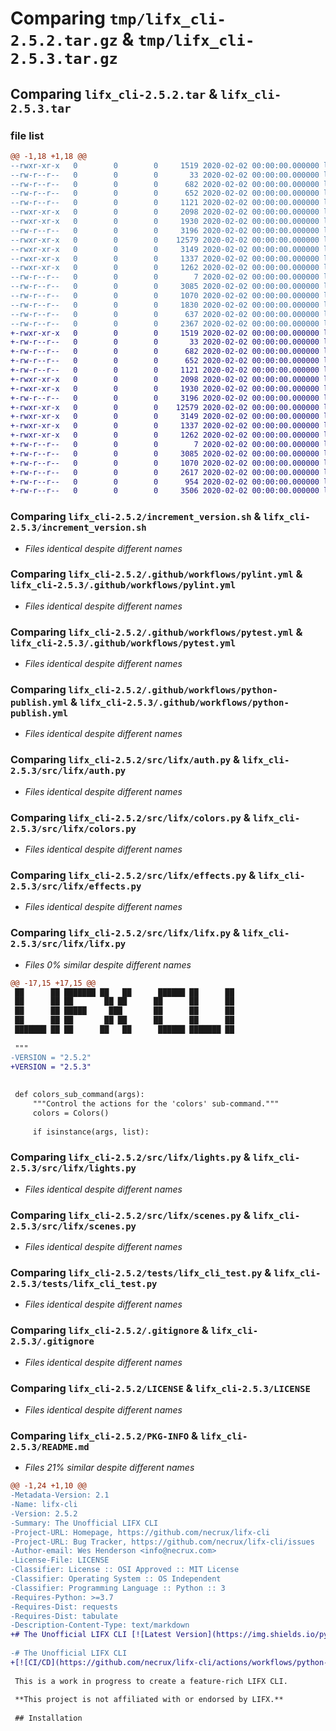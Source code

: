 # Comparing `tmp/lifx_cli-2.5.2.tar.gz` & `tmp/lifx_cli-2.5.3.tar.gz`

## Comparing `lifx_cli-2.5.2.tar` & `lifx_cli-2.5.3.tar`

### file list

```diff
@@ -1,18 +1,18 @@
--rwxr-xr-x   0        0        0     1519 2020-02-02 00:00:00.000000 lifx_cli-2.5.2/increment_version.sh
--rw-r--r--   0        0        0       33 2020-02-02 00:00:00.000000 lifx_cli-2.5.2/requirements.txt
--rw-r--r--   0        0        0      682 2020-02-02 00:00:00.000000 lifx_cli-2.5.2/.github/workflows/pylint.yml
--rw-r--r--   0        0        0      652 2020-02-02 00:00:00.000000 lifx_cli-2.5.2/.github/workflows/pytest.yml
--rw-r--r--   0        0        0     1121 2020-02-02 00:00:00.000000 lifx_cli-2.5.2/.github/workflows/python-publish.yml
--rwxr-xr-x   0        0        0     2098 2020-02-02 00:00:00.000000 lifx_cli-2.5.2/src/lifx/auth.py
--rwxr-xr-x   0        0        0     1930 2020-02-02 00:00:00.000000 lifx_cli-2.5.2/src/lifx/colors.py
--rw-r--r--   0        0        0     3196 2020-02-02 00:00:00.000000 lifx_cli-2.5.2/src/lifx/effects.py
--rwxr-xr-x   0        0        0    12579 2020-02-02 00:00:00.000000 lifx_cli-2.5.2/src/lifx/lifx.py
--rwxr-xr-x   0        0        0     3149 2020-02-02 00:00:00.000000 lifx_cli-2.5.2/src/lifx/lights.py
--rwxr-xr-x   0        0        0     1337 2020-02-02 00:00:00.000000 lifx_cli-2.5.2/src/lifx/scenes.py
--rwxr-xr-x   0        0        0     1262 2020-02-02 00:00:00.000000 lifx_cli-2.5.2/tests/lifx_cli_test.py
--rw-r--r--   0        0        0        7 2020-02-02 00:00:00.000000 lifx_cli-2.5.2/tests/requirements.txt
--rw-r--r--   0        0        0     3085 2020-02-02 00:00:00.000000 lifx_cli-2.5.2/.gitignore
--rw-r--r--   0        0        0     1070 2020-02-02 00:00:00.000000 lifx_cli-2.5.2/LICENSE
--rw-r--r--   0        0        0     1830 2020-02-02 00:00:00.000000 lifx_cli-2.5.2/README.md
--rw-r--r--   0        0        0      637 2020-02-02 00:00:00.000000 lifx_cli-2.5.2/pyproject.toml
--rw-r--r--   0        0        0     2367 2020-02-02 00:00:00.000000 lifx_cli-2.5.2/PKG-INFO
+-rwxr-xr-x   0        0        0     1519 2020-02-02 00:00:00.000000 lifx_cli-2.5.3/increment_version.sh
+-rw-r--r--   0        0        0       33 2020-02-02 00:00:00.000000 lifx_cli-2.5.3/requirements.txt
+-rw-r--r--   0        0        0      682 2020-02-02 00:00:00.000000 lifx_cli-2.5.3/.github/workflows/pylint.yml
+-rw-r--r--   0        0        0      652 2020-02-02 00:00:00.000000 lifx_cli-2.5.3/.github/workflows/pytest.yml
+-rw-r--r--   0        0        0     1121 2020-02-02 00:00:00.000000 lifx_cli-2.5.3/.github/workflows/python-publish.yml
+-rwxr-xr-x   0        0        0     2098 2020-02-02 00:00:00.000000 lifx_cli-2.5.3/src/lifx/auth.py
+-rwxr-xr-x   0        0        0     1930 2020-02-02 00:00:00.000000 lifx_cli-2.5.3/src/lifx/colors.py
+-rw-r--r--   0        0        0     3196 2020-02-02 00:00:00.000000 lifx_cli-2.5.3/src/lifx/effects.py
+-rwxr-xr-x   0        0        0    12579 2020-02-02 00:00:00.000000 lifx_cli-2.5.3/src/lifx/lifx.py
+-rwxr-xr-x   0        0        0     3149 2020-02-02 00:00:00.000000 lifx_cli-2.5.3/src/lifx/lights.py
+-rwxr-xr-x   0        0        0     1337 2020-02-02 00:00:00.000000 lifx_cli-2.5.3/src/lifx/scenes.py
+-rwxr-xr-x   0        0        0     1262 2020-02-02 00:00:00.000000 lifx_cli-2.5.3/tests/lifx_cli_test.py
+-rw-r--r--   0        0        0        7 2020-02-02 00:00:00.000000 lifx_cli-2.5.3/tests/requirements.txt
+-rw-r--r--   0        0        0     3085 2020-02-02 00:00:00.000000 lifx_cli-2.5.3/.gitignore
+-rw-r--r--   0        0        0     1070 2020-02-02 00:00:00.000000 lifx_cli-2.5.3/LICENSE
+-rw-r--r--   0        0        0     2617 2020-02-02 00:00:00.000000 lifx_cli-2.5.3/README.md
+-rw-r--r--   0        0        0      954 2020-02-02 00:00:00.000000 lifx_cli-2.5.3/pyproject.toml
+-rw-r--r--   0        0        0     3506 2020-02-02 00:00:00.000000 lifx_cli-2.5.3/PKG-INFO
```

### Comparing `lifx_cli-2.5.2/increment_version.sh` & `lifx_cli-2.5.3/increment_version.sh`

 * *Files identical despite different names*

### Comparing `lifx_cli-2.5.2/.github/workflows/pylint.yml` & `lifx_cli-2.5.3/.github/workflows/pylint.yml`

 * *Files identical despite different names*

### Comparing `lifx_cli-2.5.2/.github/workflows/pytest.yml` & `lifx_cli-2.5.3/.github/workflows/pytest.yml`

 * *Files identical despite different names*

### Comparing `lifx_cli-2.5.2/.github/workflows/python-publish.yml` & `lifx_cli-2.5.3/.github/workflows/python-publish.yml`

 * *Files identical despite different names*

### Comparing `lifx_cli-2.5.2/src/lifx/auth.py` & `lifx_cli-2.5.3/src/lifx/auth.py`

 * *Files identical despite different names*

### Comparing `lifx_cli-2.5.2/src/lifx/colors.py` & `lifx_cli-2.5.3/src/lifx/colors.py`

 * *Files identical despite different names*

### Comparing `lifx_cli-2.5.2/src/lifx/effects.py` & `lifx_cli-2.5.3/src/lifx/effects.py`

 * *Files identical despite different names*

### Comparing `lifx_cli-2.5.2/src/lifx/lifx.py` & `lifx_cli-2.5.3/src/lifx/lifx.py`

 * *Files 0% similar despite different names*

```diff
@@ -17,15 +17,15 @@
 ██      ██ ███████ ██   ██      ██████ ██      ██
 ██      ██ ██       ██ ██      ██      ██      ██
 ██      ██ █████     ███       ██      ██      ██
 ██      ██ ██       ██ ██      ██      ██      ██
 ███████ ██ ██      ██   ██      ██████ ███████ ██
 
 """
-VERSION = "2.5.2"
+VERSION = "2.5.3"
 
 
 def colors_sub_command(args):
     """Control the actions for the 'colors' sub-command."""
     colors = Colors()
 
     if isinstance(args, list):
```

### Comparing `lifx_cli-2.5.2/src/lifx/lights.py` & `lifx_cli-2.5.3/src/lifx/lights.py`

 * *Files identical despite different names*

### Comparing `lifx_cli-2.5.2/src/lifx/scenes.py` & `lifx_cli-2.5.3/src/lifx/scenes.py`

 * *Files identical despite different names*

### Comparing `lifx_cli-2.5.2/tests/lifx_cli_test.py` & `lifx_cli-2.5.3/tests/lifx_cli_test.py`

 * *Files identical despite different names*

### Comparing `lifx_cli-2.5.2/.gitignore` & `lifx_cli-2.5.3/.gitignore`

 * *Files identical despite different names*

### Comparing `lifx_cli-2.5.2/LICENSE` & `lifx_cli-2.5.3/LICENSE`

 * *Files identical despite different names*

### Comparing `lifx_cli-2.5.2/PKG-INFO` & `lifx_cli-2.5.3/README.md`

 * *Files 21% similar despite different names*

```diff
@@ -1,24 +1,10 @@
-Metadata-Version: 2.1
-Name: lifx-cli
-Version: 2.5.2
-Summary: The Unofficial LIFX CLI
-Project-URL: Homepage, https://github.com/necrux/lifx-cli
-Project-URL: Bug Tracker, https://github.com/necrux/lifx-cli/issues
-Author-email: Wes Henderson <info@necrux.com>
-License-File: LICENSE
-Classifier: License :: OSI Approved :: MIT License
-Classifier: Operating System :: OS Independent
-Classifier: Programming Language :: Python :: 3
-Requires-Python: >=3.7
-Requires-Dist: requests
-Requires-Dist: tabulate
-Description-Content-Type: text/markdown
+# The Unofficial LIFX CLI [![Latest Version](https://img.shields.io/pypi/v/lifx-cli.svg)](https://pypi.org/project/lifx-cli/)
 
-# The Unofficial LIFX CLI
+[![CI/CD](https://github.com/necrux/lifx-cli/actions/workflows/python-publish.yml/badge.svg)](https://github.com/necrux/lifx-cli/actions/workflows/python-publish.yml)[![Linter](https://github.com/necrux/lifx-cli/actions/workflows/pylint.yml/badge.svg)](https://github.com/necrux/lifx-cli/actions/workflows/pylint.yml)[![Tests](https://github.com/necrux/lifx-cli/actions/workflows/pytest.yml/badge.svg)](https://github.com/necrux/lifx-cli/actions/workflows/pytest.yml)[![License](https://img.shields.io/pypi/l/lifx-cli.svg)](https://github.com/necrux/lifx-cli/blob/main/LICENSE)[![Python-Support](https://img.shields.io/pypi/pyversions/lifx-cli.svg)](https://pypi.org/project/lifx-cli/)
 
 This is a work in progress to create a feature-rich LIFX CLI.
 
 **This project is not affiliated with or endorsed by LIFX.**
 
 ## Installation
```

